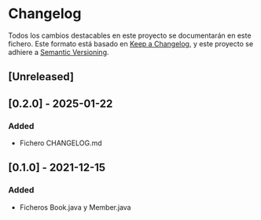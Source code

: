 # Changelog
Todos los cambios destacables en este proyecto se documentarán en este fichero.
Este formato está basado en [Keep a Changelog](https://keepachangelog.com/en/1.0.0/), y este proyecto se adhiere a [Semantic Versioning](https://semver.org/spec/v2.0.0.html).

## [Unreleased]

## [0.2.0] - 2025-01-22
### Added
- Fichero CHANGELOG.md

## [0.1.0] - 2021-12-15
### Added
- Ficheros Book.java y Member.java

